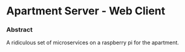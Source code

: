 # Apartment Server - Web Client

### Abstract

A ridiculous set of microservices on a raspberry pi for the apartment.
